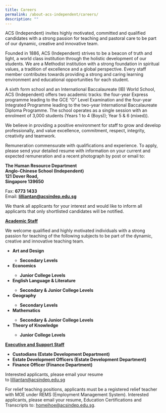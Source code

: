 ```yaml
---
title: Careers
permalink: /about-acs-independent/careers/
description: ""
---
```

<p>ACS (Independent) invites highly motivated, committed and qualified candidates with a strong passion for teaching and pastoral care to be part of our dynamic, creative and innovative team.</p>
<p>Founded in 1886, ACS (Independent) strives to be a beacon of truth and light, a world class institution through the holistic development of our students. We are a Methodist institution with a strong foundation in spiritual values, a tradition of excellence and a global perspective. Every staff member contributes towards providing a strong and caring learning environment and educational opportunities for each student.</p>
<p>A sixth form school and an International Baccalaureate (IB) World School, ACS (Independent) offers two academic tracks: the four-year Express programme leading to the GCE “O” Level Examination and the four-year Integrated Programme leading to the two-year International Baccalaureate Diploma Programme. The school operates as a single session with an enrolment of 3,000 students (Years 1 to 4 (Boys)); Year 5 &amp; 6 (mixed)).</p>
<p>We believe in providing a positive environment for staff to grow and develop professionally, and value excellence, commitment, respect, integrity, creativity and teamwork.</p>
<p>Remuneration commensurate with qualifications and experience. To apply, please send your detailed resume with information on your current and expected remuneration and a recent photograph by post or email to:</p>
<p><strong>The Human Resource Department</strong><br><strong>Anglo-Chinese School (Independent)</strong><br><strong>121 Dover Road,</strong><br><strong>Singapore 139650</strong></p>
<p>Fax:&nbsp;<strong>6773 1433</strong><br>Email: <strong><a href="mailto:lilliantan@acsindep.edu.sg">lilliantan@acsindep.edu.sg</a></strong></p>
<p>We thank all applicants for your interest and would like to inform all applicants that only shortlisted candidates will be notified.</p>
<p><strong><u>Academic Staff</u></strong></p>
<p>We welcome qualified and highly motivated individuals with a strong passion for teaching of the following subjects to be part of the dynamic, creative and innovative teaching team.</p>
<ul>
<li><strong>Art and Design</strong></li>
<ul>
<li><strong>Secondary Levels</strong></li>
</ul>
<li><strong>Economics</strong></li>
<ul>
<li><strong>Junior College Levels</strong></li>
</ul>
<li><strong>English Language &amp; Literature</strong></li>
<ul>
<li><strong>Secondary &amp; Junior College Levels</strong></li>
</ul>
<li><strong>Geography</strong></li>
<ul>
<li><strong>Secondary Levels</strong></li>
</ul>
<li><strong>Mathematics</strong></li>
<ul>
<li><strong>Secondary &amp; Junior College Levels</strong></li>
</ul>
<li><strong>Theory of Knowledge</strong></li>
<ul>
<li><strong>Junior College Levels</strong></li>
</ul>
</ul>
<p><strong><u>Executive and Support Staff</u></strong></p>
<ul>
<li><strong>Custodians (Estate Development Department)</strong></li>
<li><strong>Estate Development Officers (Estate Development Department)</strong></li>
<li><strong>Finance Officer (Finance Department)</strong></li>
</ul>
<p>Interested applicants, please email your resume to&nbsp;<a href="mailto:lilliantan@acsindep.edu.sg">lilliantan@acsindep.edu.sg</a></p>
<p>For relief teaching positions, applicants must be a registered relief teacher with MOE under REMS (Employment Management System). Interested applicants, please email your resume, Education Certifications and Transcripts to:&nbsp;<a href="mailto:homeihoe@acsindep.edu.sg">homeihoe@acsindep.edu.sg</a>.</p>
<p>&nbsp;</p>